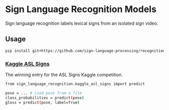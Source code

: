 # Sign Language Recognition Models

Sign language recognition labels lexical signs from an isolated sign video.

## Usage

```bash
pip install git+https://github.com/sign-language-processing/recognition
```

### [Kaggle ASL Signs](sign_language_recognition/kaggle_asl_signs)

The winning entry for the ASL Signs Kaggle competition.

```bash
from sign_language_recognition.kaggle_asl_signs import predict

pose = ... # Load pose from a file
class_probabilities = predict(pose)
gloss = predict(pose, label=True)
```

